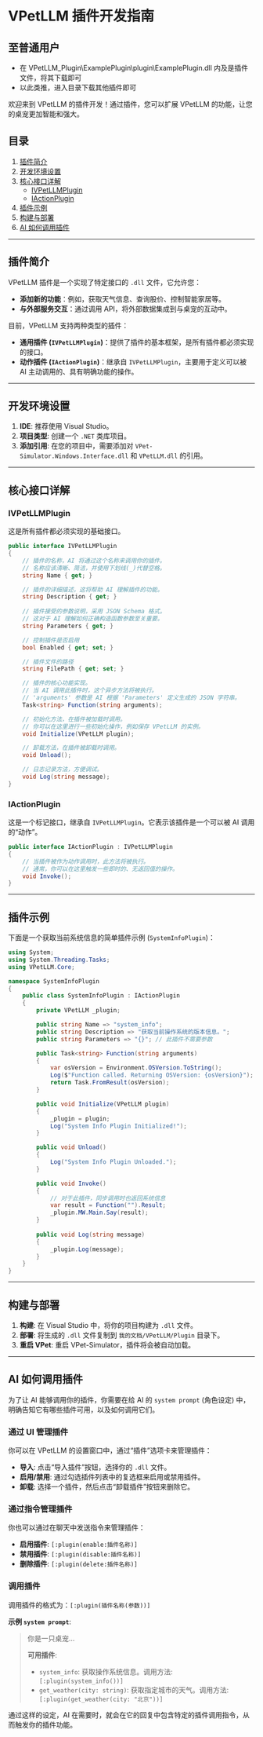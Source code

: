 # VPetLLM 插件开发指南

## 至普通用户

- 在 VPetLLM_Plugin\ExamplePlugin\plugin\ExamplePlugin.dll 内及是插件文件，将其下载即可
- 以此类推，进入目录下载其他插件即可


欢迎来到 VPetLLM 的插件开发！通过插件，您可以扩展 VPetLLM 的功能，让您的桌宠更加智能和强大。

## 目录
1.  [插件简介](#插件简介)
2.  [开发环境设置](#开发环境设置)
3.  [核心接口详解](#核心接口详解)
    *   [IVPetLLMPlugin](#ivpetllmplugin)
    *   [IActionPlugin](#iactionplugin)
4.  [插件示例](#插件示例)
5.  [构建与部署](#构建与部署)
6.  [AI 如何调用插件](#ai-如何调用插件)

---

## 插件简介

VPetLLM 插件是一个实现了特定接口的 `.dll` 文件，它允许您：
*   **添加新的功能**：例如，获取天气信息、查询股价、控制智能家居等。
*   **与外部服务交互**：通过调用 API，将外部数据集成到与桌宠的互动中。

目前，VPetLLM 支持两种类型的插件：
*   **通用插件 (`IVPetLLMPlugin`)**：提供了插件的基本框架，是所有插件都必须实现的接口。
*   **动作插件 (`IActionPlugin`)**：继承自 `IVPetLLMPlugin`，主要用于定义可以被 AI 主动调用的、具有明确功能的操作。

---

## 开发环境设置

1.  **IDE**: 推荐使用 Visual Studio。
2.  **项目类型**: 创建一个 `.NET` 类库项目。
3.  **添加引用**: 在您的项目中，需要添加对 `VPet-Simulator.Windows.Interface.dll` 和 `VPetLLM.dll` 的引用。

---

## 核心接口详解

### IVPetLLMPlugin
这是所有插件都必须实现的基础接口。

```csharp
public interface IVPetLLMPlugin
{
    // 插件的名称，AI 将通过这个名称来调用你的插件。
    // 名称应该清晰、简洁，并使用下划线(_)代替空格。
    string Name { get; }

    // 插件的详细描述，这将帮助 AI 理解插件的功能。
    string Description { get; }
    
    // 插件接受的参数说明，采用 JSON Schema 格式。
    // 这对于 AI 理解如何正确构造函数参数至关重要。
    string Parameters { get; }

    // 控制插件是否启用
    bool Enabled { get; set; }

    // 插件文件的路径
    string FilePath { get; set; }

    // 插件的核心功能实现。
    // 当 AI 调用此插件时，这个异步方法将被执行。
    // 'arguments' 参数是 AI 根据 'Parameters' 定义生成的 JSON 字符串。
    Task<string> Function(string arguments);

    // 初始化方法，在插件被加载时调用。
    // 你可以在这里进行一些初始化操作，例如保存 VPetLLM 的实例。
    void Initialize(VPetLLM plugin);

    // 卸载方法，在插件被卸载时调用。
    void Unload();

    // 日志记录方法，方便调试。
    void Log(string message);
}
```

### IActionPlugin
这是一个标记接口，继承自 `IVPetLLMPlugin`。它表示该插件是一个可以被 AI 调用的“动作”。

```csharp
public interface IActionPlugin : IVPetLLMPlugin
{
    // 当插件被作为动作调用时，此方法将被执行。
    // 通常，你可以在这里触发一些即时的、无返回值的操作。
    void Invoke();
}
```

---

## 插件示例

下面是一个获取当前系统信息的简单插件示例 (`SystemInfoPlugin`)：

```csharp
using System;
using System.Threading.Tasks;
using VPetLLM.Core;

namespace SystemInfoPlugin
{
    public class SystemInfoPlugin : IActionPlugin
    {
        private VPetLLM _plugin;

        public string Name => "system_info";
        public string Description => "获取当前操作系统的版本信息。";
        public string Parameters => "{}"; // 此插件不需要参数

        public Task<string> Function(string arguments)
        {
            var osVersion = Environment.OSVersion.ToString();
            Log($"Function called. Returning OSVersion: {osVersion}");
            return Task.FromResult(osVersion);
        }

        public void Initialize(VPetLLM plugin)
        {
            _plugin = plugin;
            Log("System Info Plugin Initialized!");
        }

        public void Unload()
        {
            Log("System Info Plugin Unloaded.");
        }

        public void Invoke()
        {
            // 对于此插件，同步调用时也返回系统信息
            var result = Function("").Result;
            _plugin.MW.Main.Say(result);
        }
        
        public void Log(string message)
        {
            _plugin.Log(message);
        }
    }
}
```

---

## 构建与部署

1.  **构建**: 在 Visual Studio 中，将你的项目构建为 `.dll` 文件。
2.  **部署**: 将生成的 `.dll` 文件复制到 `我的文档/VPetLLM/Plugin` 目录下。
3.  **重启 VPet**: 重启 VPet-Simulator，插件将会被自动加载。

---

## AI 如何调用插件

为了让 AI 能够调用你的插件，你需要在给 AI 的 `system prompt` (角色设定) 中，明确告知它有哪些插件可用，以及如何调用它们。

### 通过 UI 管理插件

你可以在 VPetLLM 的设置窗口中，通过“插件”选项卡来管理插件：
*   **导入**: 点击“导入插件”按钮，选择你的 `.dll` 文件。
*   **启用/禁用**: 通过勾选插件列表中的复选框来启用或禁用插件。
*   **卸载**: 选择一个插件，然后点击“卸载插件”按钮来删除它。

### 通过指令管理插件

你也可以通过在聊天中发送指令来管理插件：
*   **启用插件**: `[:plugin(enable:插件名称)]`
*   **禁用插件**: `[:plugin(disable:插件名称)]`
*   **删除插件**: `[:plugin(delete:插件名称)]`

### 调用插件

调用插件的格式为：`[:plugin(插件名称(参数))]`

**示例 `system prompt`**:

> 你是一只桌宠...
>
> **可用插件**:
> *   `system_info`: 获取操作系统信息。调用方法: `[:plugin(system_info())]`
> *   `get_weather(city: string)`: 获取指定城市的天气。调用方法: `[:plugin(get_weather(city: "北京"))]`

通过这样的设定，AI 在需要时，就会在它的回复中包含特定的插件调用指令，从而触发你的插件功能。